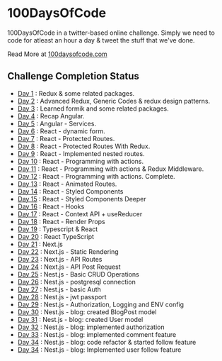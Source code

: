 # 100DaysOfCode

100DaysOfCode in a twitter-based online challenge. Simply we need to code for atleast an hour a day & tweet the stuff that we've done.

Read More at [100daysofcode.com](https://www.100daysofcode.com/)

## Challenge Completion Status

- [Day 1](https://github.com/vishnuchandrappan/100DaysOfCode/tree/master/day01-redux) : Redux & some related packages.
- [Day 2](https://github.com/vishnuchandrappan/100DaysOfCode/tree/master/day02-redux-advanced) : Advanced Redux, Generic Codes & redux design patterns.
- [Day 3](https://github.com/vishnuchandrappan/100DaysOfCode/tree/master/day03-formik) : Learned formik and some related packages.
- [Day 4](https://github.com/vishnuchandrappan/100DaysOfCode/tree/master/day04-05-angular) : Recap Angular.
- [Day 5](https://github.com/vishnuchandrappan/100DaysOfCode/tree/master/day04-05-angular) : Angular - Services.
- [Day 6](https://github.com/vishnuchandrappan/100DaysOfCode/tree/master/day06-dynamic-form) : React - dynamic form.
- [Day 7](https://github.com/vishnuchandrappan/100DaysOfCode/tree/master/day07-12-protected-routes) : React - Protected Routes.
- [Day 8](https://github.com/vishnuchandrappan/100DaysOfCode/tree/master/day07-12-protected-routes) : React - Protected Routes With Redux.
- [Day 9](https://github.com/vishnuchandrappan/100DaysOfCode/tree/master/day07-12-protected-routes) : React - Implemented nested routes.
- [Day 10](https://github.com/vishnuchandrappan/100DaysOfCode/tree/master/day07-12-protected-routes) : React - Programming with actions.
- [Day 11](https://github.com/vishnuchandrappan/100DaysOfCode/tree/master/day07-12-protected-routes) : React - Programming with actions & Redux Middleware.
- [Day 12](https://github.com/vishnuchandrappan/100DaysOfCode/tree/master/day07-12-protected-routes) : React - Programming with actions. Complete.
- [Day 13](https://github.com/vishnuchandrappan/100DaysOfCode/tree/master/day07-12-protected-routes) : React - Animated Routes.
- [Day 14](https://github.com/vishnuchandrappan/100DaysOfCode/tree/master/day07-12-protected-routes) : React - Styled Components
- [Day 15](https://github.com/vishnuchandrappan/100DaysOfCode/tree/master/day15-react-styled-components) : React - Styled Components Deeper
- [Day 16](https://github.com/vishnuchandrappan/100DaysOfCode/tree/master/day15-react-styled-components) : React - Hooks
- [Day 17](https://github.com/vishnuchandrappan/100DaysOfCode/tree/master/day15-react-styled-components) : React - Context API + useReducer
- [Day 18](https://github.com/vishnuchandrappan/100DaysOfCode/tree/master/day15-react-styled-components) : React - Render Props
- [Day 19](https://github.com/vishnuchandrappan/100DaysOfCode/tree/master/day19-react-typescript) : Typescript & React
- [Day 20](https://github.com/vishnuchandrappan/100DaysOfCode/tree/master/day19-react-typescript) : React TypeScript
- [Day 21](https://github.com/vishnuchandrappan/100DaysOfCode/tree/master/day21-nextjs-blog) : Next.js
- [Day 22](https://github.com/vishnuchandrappan/100DaysOfCode/tree/master/day21-nextjs-blog) : Next.js - Static Rendering
- [Day 23](https://github.com/vishnuchandrappan/100DaysOfCode/tree/master/day21-nextjs-blog) : Next.js - API Routes
- [Day 24](https://github.com/vishnuchandrappan/100DaysOfCode/tree/master/day21-nextjs-blog) : Next.js - API Post Request
- [Day 25](https://github.com/vishnuchandrappan/100DaysOfCode/tree/master/day25-nestjs-task-management) : Nest.js - Basic CRUD Operations
- [Day 26](https://github.com/vishnuchandrappan/100DaysOfCode/tree/master/day25-nestjs-task-management) : Nest.js - postgresql connection
- [Day 27](https://github.com/vishnuchandrappan/100DaysOfCode/tree/master/day25-nestjs-task-management) : Nest.js - basic Auth
- [Day 28](https://github.com/vishnuchandrappan/100DaysOfCode/tree/master/day25-nestjs-task-management) : Nest.js - jwt passport
- [Day 29](https://github.com/vishnuchandrappan/100DaysOfCode/tree/master/day25-nestjs-task-management) : Nest.js - Authorization, Logging and ENV config
- [Day 30](https://github.com/vishnuchandrappan/100DaysOfCode/tree/master/day30-nestjs-blog) : Nest.js - blog: created BlogPost model
- [Day 31](https://github.com/vishnuchandrappan/100DaysOfCode/tree/master/day30-nestjs-blog) : Nest.js - blog: created User model
- [Day 32](https://github.com/vishnuchandrappan/100DaysOfCode/tree/master/day30-nestjs-blog) : Nest.js - blog: implemented authorization
- [Day 33](https://github.com/vishnuchandrappan/100DaysOfCode/tree/master/day30-nestjs-blog) : Nest.js - blog: implemented comment feature
- [Day 34](https://github.com/vishnuchandrappan/100DaysOfCode/tree/master/day30-nestjs-blog) : Nest.js - blog: code refactor & started follow feature
- [Day 34](https://github.com/vishnuchandrappan/100DaysOfCode/tree/master/day30-nestjs-blog) : Nest.js - blog: Implemented user follow feature
